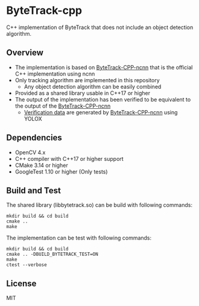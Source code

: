 # ByteTrack-cpp

C++ implementation of ByteTrack that does not include an object detection algorithm.

## Overview

- The implementation is based on [ByteTrack-CPP-ncnn](https://github.com/ifzhang/ByteTrack/tree/3434c5e8bc6a5ae8ad530528ba8d9a431967f237/deploy/ncnn/cpp) that is the official C++ implementation using ncnn
- Only tracking algorithm are implemented in this repository
  - Any object detection algorithm can be easily combined
- Provided as a shared library usable in C++17 or higher
- The output of the implementation has been verified to be equivalent to the output of the [ByteTrack-CPP-ncnn](https://github.com/ifzhang/ByteTrack/tree/3434c5e8bc6a5ae8ad530528ba8d9a431967f237/deploy/ncnn/cpp)
  - [Verification data](data/YOLOX_ncnn_palace) are generated by [ByteTrack-CPP-ncnn](https://github.com/ifzhang/ByteTrack/tree/3434c5e8bc6a5ae8ad530528ba8d9a431967f237/deploy/ncnn/cpp) using YOLOX

## Dependencies

- OpenCV 4.x
- C++ compiler with C++17 or higher support
- CMake 3.14 or higher
- GoogleTest 1.10 or higher (Only tests)

## Build and Test

The shared library (libbytetrack.so) can be build with following commands:

```shell
mkdir build && cd build
cmake ..
make
```

The implementation can be test with following commands:

```shell
mkdir build && cd build
cmake .. -DBUILD_BYTETRACK_TEST=ON
make
ctest --verbose
```

## License

MIT
